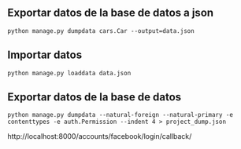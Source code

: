 ## Exportar datos de la base de datos a json
```shell
python manage.py dumpdata cars.Car --output=data.json
```

## Importar datos
```shell
python manage.py loaddata data.json
```

## Exportar datos de la base de datos
```shell
python manage.py dumpdata --natural-foreign --natural-primary -e contenttypes -e auth.Permission --indent 4 > project_dump.json
```

http://localhost:8000/accounts/facebook/login/callback/